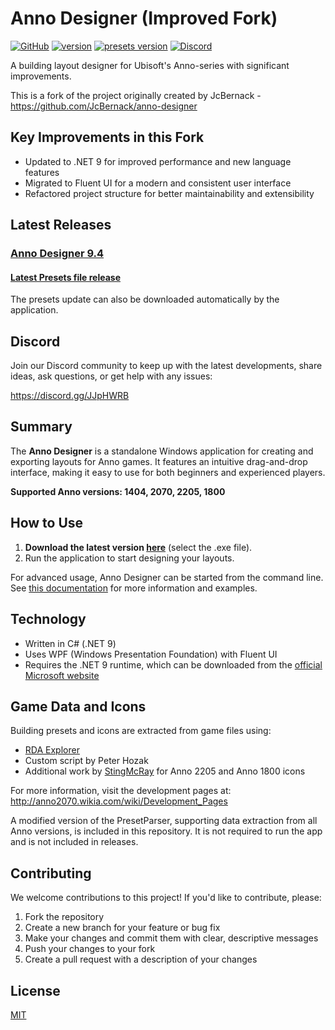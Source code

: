 # Anno Designer (Improved Fork)

[![GitHub](https://img.shields.io/github/license/AnnoDesigner/anno-designer)](https://github.com/AnnoDesigner/anno-designer/blob/master/LICENSE) [![version](https://img.shields.io/badge/latest--version-9.4-blue)](https://github.com/AnnoDesigner/anno-designer/releases/tag/AnnoDesignerv9.4) [![presets version](https://img.shields.io/badge/presets--version-5.1-blue)](https://github.com/AnnoDesigner/anno-designer/releases/tag/Presetsv5.1) [![Discord](https://img.shields.io/discord/571011757317947406?label=help%2Fdiscord)](https://discord.gg/JJpHWRB)

A building layout designer for Ubisoft's Anno-series with significant improvements.

This is a fork of the project originally created by JcBernack - https://github.com/JcBernack/anno-designer

## Key Improvements in this Fork

- Updated to .NET 9 for improved performance and new language features
- Migrated to Fluent UI for a modern and consistent user interface
- Refactored project structure for better maintainability and extensibility

## Latest Releases

### [Anno Designer 9.4](https://github.com/AnnoDesigner/anno-designer/releases/tag/AnnoDesignerv9.4)
#### [Latest Presets file release](https://github.com/AnnoDesigner/anno-designer/releases/tag/Presetsv5.1)
The presets update can also be downloaded automatically by the application.

## Discord

Join our Discord community to keep up with the latest developments, share ideas, ask questions, or get help with any issues:

<https://discord.gg/JJpHWRB>

## Summary

The **Anno Designer** is a standalone Windows application for creating and exporting layouts for Anno games. It features an intuitive drag-and-drop interface, making it easy to use for both beginners and experienced players.

**Supported Anno versions: 1404, 2070, 2205, 1800**

## How to Use

1. **Download the latest version [here](https://github.com/AnnoDesigner/anno-designer/releases/tag/AnnoDesignerv9.4)** (select the .exe file).
2. Run the application to start designing your layouts.

For advanced usage, Anno Designer can be started from the command line. See [this documentation](doc/CommandLineParameters.md) for more information and examples.

## Technology

- Written in C# (.NET 9)
- Uses WPF (Windows Presentation Foundation) with Fluent UI
- Requires the .NET 9 runtime, which can be downloaded from the [official Microsoft website](https://dotnet.microsoft.com/download/dotnet/9.0)

## Game Data and Icons

Building presets and icons are extracted from game files using:
- [RDA Explorer](https://github.com/lysannschlegel/RDAExplorer)
- Custom script by Peter Hozak
- Additional work by [StingMcRay](https://github.com/StingMcRay) for Anno 2205 and Anno 1800 icons

For more information, visit the development pages at: <http://anno2070.wikia.com/wiki/Development_Pages>

A modified version of the PresetParser, supporting data extraction from all Anno versions, is included in this repository. It is not required to run the app and is not included in releases.

## Contributing

We welcome contributions to this project! If you'd like to contribute, please:

1. Fork the repository
2. Create a new branch for your feature or bug fix
3. Make your changes and commit them with clear, descriptive messages
4. Push your changes to your fork
5. Create a pull request with a description of your changes

## License

[MIT](https://github.com/AnnoDesigner/anno-designer/blob/master/LICENSE)